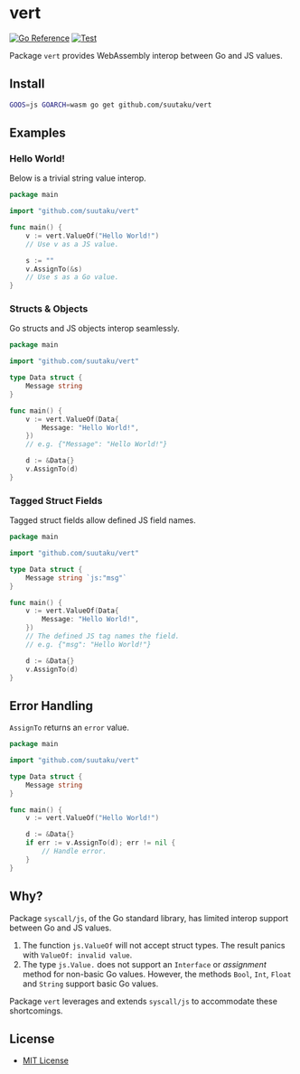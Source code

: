 # vert
[![Go Reference](https://pkg.go.dev/badge/github.com/suutaku/vert.svg)](https://pkg.go.dev/github.com/suutaku/vert)
[![Test](https://github.com/suutaku/vert/actions/workflows/test.yml/badge.svg)](https://github.com/suutaku/vert/actions/workflows/test.yml)

Package `vert` provides WebAssembly interop between Go and JS values.

## Install
```bash
GOOS=js GOARCH=wasm go get github.com/suutaku/vert
```

## Examples
### Hello World!
Below is a trivial string value interop.
```go
package main

import "github.com/suutaku/vert"

func main() {
	v := vert.ValueOf("Hello World!")
	// Use v as a JS value.

	s := ""
	v.AssignTo(&s)
	// Use s as a Go value.
}
```

### Structs & Objects
Go structs and JS objects interop seamlessly.
```go
package main

import "github.com/suutaku/vert"

type Data struct {
	Message string
}

func main() {
	v := vert.ValueOf(Data{
		Message: "Hello World!",
	})
	// e.g. {"Message": "Hello World!"}

	d := &Data{}
	v.AssignTo(d)
}
```

### Tagged Struct Fields
Tagged struct fields allow defined JS field names.
```go
package main

import "github.com/suutaku/vert"

type Data struct {
	Message string `js:"msg"`
}

func main() {
	v := vert.ValueOf(Data{
		Message: "Hello World!",
	})
	// The defined JS tag names the field.
	// e.g. {"msg": "Hello World!"}

	d := &Data{}
	v.AssignTo(d)
}
```

## Error Handling
`AssignTo` returns an `error` value.  
```go
package main

import "github.com/suutaku/vert"

type Data struct {
	Message string
}

func main() {
	v := vert.ValueOf("Hello World!")

	d := &Data{}
	if err := v.AssignTo(d); err != nil {
		// Handle error.
	}
}
```

## Why?
Package `syscall/js`, of the Go standard library, has limited interop support between Go and JS values.
1. The function `js.ValueOf` will not accept struct types. The result panics with `ValueOf: invalid value`.
2. The type `js.Value.` does not support an `Interface` or *assignment* method for non-basic Go values.
However, the methods `Bool`, `Int`, `Float` and `String` support basic Go values.

Package `vert` leverages and extends `syscall/js` to accommodate these shortcomings.

## License
* [MIT License](LICENSE)
